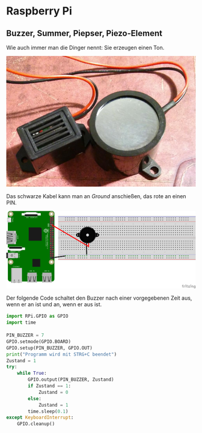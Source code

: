# Raspberry Pi
## Buzzer, Summer, Piepser, Piezo-Element
Wie auch immer man die Dinger nennt: Sie erzeugen einen Ton.

![Buzzer](files/buzzer.png)

Das schwarze Kabel kann man an *Ground* anschießen, das rote an einen PIN.

![Schaltplan](files/Fritzing_Buzzer.png)

Der folgende Code schaltet den Buzzer nach einer vorgegebenen Zeit aus, wenn er an ist und an, wenn er aus ist.

```python
import RPi.GPIO as GPIO
import time

PIN_BUZZER = 7
GPIO.setmode(GPIO.BOARD)
GPIO.setup(PIN_BUZZER, GPIO.OUT)
print("Programm wird mit STRG+C beendet")
Zustand = 1
try:
    while True:
        GPIO.output(PIN_BUZZER, Zustand)
        if Zustand == 1:
            Zustand = 0
        else:
            Zustand = 1
        time.sleep(0.1)
except KeyboardInterrupt:
    GPIO.cleanup()
```
